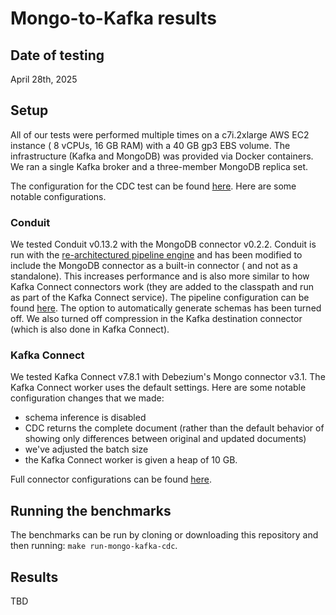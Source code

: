 # Mongo-to-Kafka results

## Date of testing

April 28th, 2025

## Setup

All of our tests were performed multiple times on a c7i.2xlarge AWS EC2 instance (
8 vCPUs, 16 GB RAM) with a 40 GB gp3 EBS volume. The infrastructure (Kafka and
MongoDB) was provided via Docker containers. We ran a single Kafka broker and a
three-member MongoDB replica set.

The configuration for the CDC test can be
found [here](https://github.com/ConduitIO/streaming-benchmarks/blob/37a666ad97ff495465bd18e3c6d53b35b16bf5f1/benchmarks/mongo-kafka-cdc/benchi.yml).
Here are some notable configurations.

### Conduit

We tested Conduit v0.13.2 with the MongoDB connector v0.2.2. Conduit is run with
the [re-architectured pipeline engine](https://meroxa.com/blog/optimizing-conduit-5x-the-throughput/)
and has been modified to include the MongoDB connector as a built-in connector (
and not as a standalone). This increases performance and is also more similar to
how Kafka Connect connectors work (they are added to the classpath and run as
part of the Kafka Connect service). The pipeline configuration can be
found [here](https://github.com/ConduitIO/streaming-benchmarks/blob/37a666ad97ff495465bd18e3c6d53b35b16bf5f1/benchmarks/mongo-kafka-cdc/conduit/pipeline.yml).
The option to automatically generate schemas has been turned off. We also turned
off compression in the Kafka destination connector (which is also done in Kafka
Connect).

### Kafka Connect

We tested Kafka Connect v7.8.1 with Debezium's Mongo connector v3.1. The Kafka
Connect worker uses the default settings. Here are some notable configuration
changes that we made:

- schema inference is disabled
- CDC returns the complete document (rather than the default behavior of showing only differences
between original and updated documents)
- we've adjusted the batch size
- the Kafka Connect worker is given a heap of 10 GB.

Full connector configurations can be
found [here](https://github.com/ConduitIO/streaming-benchmarks/blob/37a666ad97ff495465bd18e3c6d53b35b16bf5f1/benchmarks/mongo-kafka-cdc/kafka-connect-dbz/data/connector.json).

## Running the benchmarks

The benchmarks can be run by cloning or downloading this repository and then
running: `make run-mongo-kafka-cdc`.

## Results

TBD
